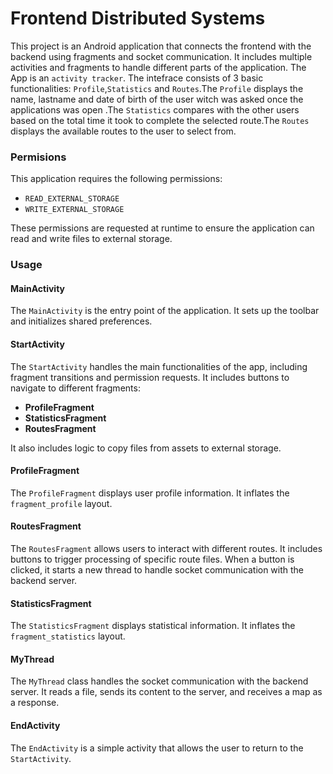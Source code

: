 # Frontend Distributed Systems
This project is an Android application that connects the frontend with the backend using fragments and socket
communication. It includes multiple activities and fragments to handle different parts of the application. The App is an `activity tracker`. The intefrace consists of 3 basic functionalities: `Profile`,`Statistics` and `Routes`.The `Profile` displays the name, lastname and date of birth of the user witch was asked once the applications was open .The `Statistics` compares with the other users based on the total time it took to complete the selected route.The `Routes` displays the available routes to the user to select from.

### Permisions
This application requires the following permissions:
* `READ_EXTERNAL_STORAGE`
* `WRITE_EXTERNAL_STORAGE`
  
These permissions are requested at runtime to ensure the application can read and write files to external storage.
### Usage

#### MainActivity
The `MainActivity` is the entry point of the application. It sets up the toolbar and initializes shared preferences.

#### StartActivity
The `StartActivity` handles the main functionalities of the app, including fragment transitions and permission requests. It includes buttons to navigate to different fragments:

* **ProfileFragment**
* **StatisticsFragment**
* **RoutesFragment**

It also includes logic to copy files from assets to external storage.

#### ProfileFragment
The `ProfileFragment` displays user profile information. It inflates the `fragment_profile` layout.

#### RoutesFragment
The `RoutesFragment` allows users to interact with different routes. It includes buttons to trigger processing of specific route files. When a button is clicked, it starts a new thread to handle socket communication with the backend server.

#### StatisticsFragment
The `StatisticsFragment` displays statistical information. It inflates the `fragment_statistics` layout.

#### MyThread
The `MyThread` class handles the socket communication with the backend server. It reads a file, sends its content to the server, and receives a map as a response.

#### EndActivity
The `EndActivity` is a simple activity that allows the user to return to the `StartActivity`.
